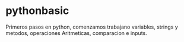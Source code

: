 # pythonbasic
Primeros pasos en python, comenzamos trabajano variables, strings y metodos, operaciones Aritmeticas, comparacion e inputs.
